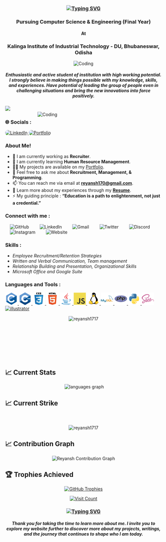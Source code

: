<h3 align="center">
  <a href="https://git.io/typing-svg">
    <img src="https://readme-typing-svg.demolab.com?font=Pixelify+Sans&size=40&duration=2500&pause=500&color=FF0000&center=true&vCenter=true&random=false&width=647&lines=Hello+Everyone+%F0%9F%91%8B;I+'m+Reyansh+%F0%9F%98%81" alt="Typing SVG" />
  </a>
</h3>
<h3 align="center">Pursuing Computer Science & Engineering (Final Year)</h3>
<h4 align="center">At</h4>
<h3 align="center">Kalinga Institute of Industrial Technology - DU, Bhubaneswar, Odisha</h3>
<div align="center">
<img alt="Coding" height="350" width="450" src="https://media4.giphy.com/media/v1.Y2lkPTc5MGI3NjExbG9sd2JxdHkydzdjaDYzMjFnOHRsdmVrYWoxNXBqMnZkM2JlanpnaSZlcD12MV9pbnRlcm5hbF9naWZfYnlfaWQmY3Q9Zw/qgQUggAC3Pfv687qPC/giphy.webp" alt="Coding">
  <h5 align="center">Enthusiastic and active student of institution with high working potential. I strongly believe in making things possible with my knowledge, skills, and experiences. Have potential of leading the group of people even in challenging situations and bring the new innovations into force positively.</h5>
</div>

<img src="https://user-images.githubusercontent.com/73097560/115834477-dbab4500-a447-11eb-908a-139a6edaec5c.gif"><br>
<img align="right" alt="Coding" width="400" src="https://cdn.dribbble.com/users/1162077/screenshots/3848914/programmer.gif">

<h3 align="left">🌐 Socials :</h3>
<p align="left"> 
  <a href="https://www.linkedin.com/in/reyansh17/" target="_blank">
    <img src="https://img.shields.io/badge/LinkedIn-Connect-blue?style=for-the-badge&logo=linkedin" alt="LinkedIn" style="border-radius: 8px;" />
  </a> 
  <a href="https://reyansh17.vercel.app/" target="_blank">
    <img src="https://img.shields.io/badge/Portfolio-Visit-blue?style=for-the-badge&logo=google-chrome&logoColor=white" alt="Portfolio" style="border-radius: 8px;" />
  </a>
</p>


<h3 align="left">About Me!</h3>

<ul>
  <li>🔭 I am currently working as <strong>Recruiter</strong>.</li>
  <li>🌱 I am currently learning <strong>Human Resource Management</strong>.</li>
  <li>👨‍💻 My projects are available on my <a href="https://reyansh17.vercel.app/" target="_blank">Portfolio</a>.</li>
  <li>💬 Feel free to ask me about <strong>Recruitment, Management, & Programming</strong>.</li>
  <li>📫 You can reach me via email at <strong><a href="mailto:reyansh170@gmail.com">reyansh170@gmail.com</a></strong>.</li>
  <li>📄 Learn more about my experiences through my <strong><a href="https://drive.google.com/file/d/1yef5mMahrCRMSIYt_Y0Mnce48-vTKSOt/view?usp=sharing">Resume</a></strong>.</li>
  <li>⚡ My guiding principle : <strong>“Education is a path to enlightenment, not just a credential.”</strong></li>
</ul>


<h3 align="left">Connect with me :</h3>
<a href="https://github.com/reyansh1717" target="_blank" rel="noreferrer" style="margin: 0 15px; text-decoration: none;">
    <img src="https://upload.wikimedia.org/wikipedia/commons/9/91/Octicons-mark-github.svg" alt="GitHub" width="30" height="30"/>
</a>
<a href="https://www.linkedin.com/in/reyansh17/" target="_blank" rel="noreferrer" style="margin: 0 15px; text-decoration: none;">
    <img src="https://cdn.jsdelivr.net/gh/devicons/devicon/icons/linkedin/linkedin-original.svg" alt="LinkedIn" width="30" height="30"/>
</a>
<a href="mailto:reyansh170@gmail.com" target="_blank" rel="noreferrer" style="margin: 0 15px; text-decoration: none;">
    <img src="https://cdn-icons-png.flaticon.com/512/281/281769.png" alt="Gmail" width="30" height="30"/>
</a>
<a href="https://x.com/reyansh_17" target="_blank" rel="noreferrer" style="margin: 0 15px; text-decoration: none;">
    <img src="https://cdn.jsdelivr.net/gh/devicons/devicon/icons/twitter/twitter-original.svg" alt="Twitter" width="30" height="26"/>
</a>
<a href="https://discord.com/users/Reyansh#2089" target="_blank" rel="noreferrer" style="margin: 0 15px; text-decoration: none;">
    <img src="https://cdn.icon-icons.com/icons2/2108/PNG/512/discord_icon_130958.png" alt="Discord" width="30" height="30"/>
</a>
<a href="https://www.instagram.com/reyansh_17__" target="_blank" rel="noreferrer" style="margin: 0 15px; text-decoration: none;">
    <img src="https://upload.wikimedia.org/wikipedia/commons/a/a5/Instagram_icon.png" alt="Instagram" width="30" height="30"/>
</a>
<a href="https://reyansh17.vercel.app/" target="_blank" rel="noreferrer" style="margin: 0 15px; text-decoration: none;">
    <img src="https://cdn-icons-png.flaticon.com/512/841/841364.png" alt="Website" width="30" height="30"/>
</a>
<h3 align="left">Skills :</h3>
<ul>
    <li><i>Employee Recruitment/Retention Strategies</i></li>
    <li><i>Written and Verbal Communication, Team management</i></li>
    <li><i>Relationship Building and Presentation, Organizational Skills</i></li>
    <li><i>Microsoft Office and Google Suite</i></li>
</ul>

<h3 align="left">Languages and Tools :</h3>
<p align="left">

<a href="https://www.cprogramming.com/" target="_blank" rel="noreferrer">
    <img src="https://raw.githubusercontent.com/devicons/devicon/master/icons/c/c-original.svg" alt="c" width="40" height="40"/> 
  </a>
  <a href="https://www.w3schools.com/cpp/" target="_blank" rel="noreferrer">
    <img src="https://raw.githubusercontent.com/devicons/devicon/master/icons/cplusplus/cplusplus-original.svg" alt="cplusplus" width="40" height="40"/> 
  </a>
  <a href="https://www.w3schools.com/css/" target="_blank" rel="noreferrer">
    <img src="https://raw.githubusercontent.com/devicons/devicon/master/icons/css3/css3-original-wordmark.svg" alt="css3" width="40" height="40"/> 
  </a>
  <a href="https://www.w3.org/html/" target="_blank" rel="noreferrer">
    <img src="https://raw.githubusercontent.com/devicons/devicon/master/icons/html5/html5-original-wordmark.svg" alt="html5" width="40" height="40"/> 
  </a>
  <a href="https://www.java.com" target="_blank" rel="noreferrer">
    <img src="https://raw.githubusercontent.com/devicons/devicon/master/icons/java/java-original.svg" alt="java" width="40" height="40"/> 
  </a>
  <a href="https://developer.mozilla.org/en-US/docs/Web/JavaScript" target="_blank" rel="noreferrer">
    <img src="https://raw.githubusercontent.com/devicons/devicon/master/icons/javascript/javascript-original.svg" alt="javascript" width="40" height="40"/> 
  </a>
  <a href="https://www.linux.org/" target="_blank" rel="noreferrer">
    <img src="https://raw.githubusercontent.com/devicons/devicon/master/icons/linux/linux-original.svg" alt="linux" width="40" height="40"/> 
  </a>
  <a href="https://www.mysql.com/" target="_blank" rel="noreferrer">
    <img src="https://raw.githubusercontent.com/devicons/devicon/master/icons/mysql/mysql-original-wordmark.svg" alt="mysql" width="40" height="40"/> 
  </a>
  <a href="https://www.php.net" target="_blank" rel="noreferrer">
    <img src="https://raw.githubusercontent.com/devicons/devicon/master/icons/php/php-original.svg" alt="php" width="40" height="40"/> 
  </a>
  <a href="https://www.python.org" target="_blank" rel="noreferrer">
    <img src="https://raw.githubusercontent.com/devicons/devicon/master/icons/python/python-original.svg" alt="python" width="40" height="40"/> 
  </a>
  <a href="https://sass-lang.com" target="_blank" rel="noreferrer">
    <img src="https://raw.githubusercontent.com/devicons/devicon/master/icons/sass/sass-original.svg" alt="sass" width="40" height="40"/> 
  </a>
  <a href="https://www.adobe.com/in/products/illustrator.html" target="_blank" rel="noreferrer">
    <img src="https://www.vectorlogo.zone/logos/adobe_illustrator/adobe_illustrator-icon.svg" alt="illustrator" width="40" height="40"/> 
  </a>
</p>

<p style="margin-bottom:150px" align="center"><img align="center" src="https://github-readme-stats-git-masterrstaa-rickstaa.vercel.app/api?username=reyansh1717&show_icons=true&locale=en&layout=compact" alt="reyansh1717" /></p>

## :chart_with_upwards_trend: Current Stats

<p align="center">&nbsp;<img src="https://github-readme-stats.vercel.app/api/top-langs?username=reyansh1717&locale=en&hide_title=false&layout=compact&card_width=420&langs_count=6&theme=dracula&hide_border=false&order=2" height="150" alt="languages graph"  /></p>

## :chart_with_upwards_trend: Current Strike
<br />
<p align="center"> <img align="center" src="https://github-readme-streak-stats.herokuapp.com/?user=reyansh1717&" alt="reyansh1717" /></p>

<h2>📈 Contribution Graph</h2>
<p align="center"><img src="https://github-readme-activity-graph.vercel.app/graph?username=reyansh1717&bg_color=000000&color=2980b9&line=2980b9&point=27ae60&area_color=2980b9&area=true&hide_border=true" alt="Reyansh Contribution Graph" width="800"></p>

  ## :trophy: Trophies Achieved

<p align="center"> <a href="https://github.com/ryo-ma/github-profile-trophy"><img src="https://github-profile-trophy.vercel.app/?username=reyansh1717&theme=gruvbox&no-frame=false&no-bg=false&margin-w=4" alt="GitHub Trophies">
</a> </p>

<div align="center">
  <a href="https://visitcount.itsvg.in">
    <img src="https://visitcount.itsvg.in/api?id=reyansh1717&icon=0&color=9" alt="Visit Count" />
  </a>
</div>

<h3 align="center">
  <a href="https://git.io/typing-svg">
    <img src="https://readme-typing-svg.demolab.com?font=Pixelify+Sans&size=40&duration=2500&pause=500&color=FF0000&center=true&vCenter=true&random=false&width=647&height=60&lines=Thank+You+for+visiting+!;Hope+to+see+you+again+%F0%9F%98%81;Don't+forget+to+follow!" alt="Typing SVG" />
  </a>
</h3>
<h5 align="center">Thank you for taking the time to learn more about me. I invite you to explore my website further to discover more about my projects, writings, and the journey that continues to shape who I am today.</h5>
